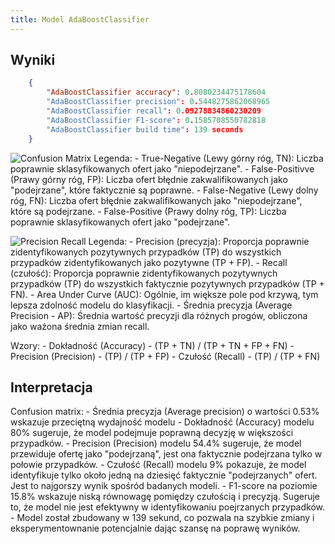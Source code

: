 ```yaml
---
title: Model AdaBoostClassifier
---
```



## Wyniki

```json
    {
        "AdaBoostClassifier accuracy": 0.8080234475178604
        "AdaBoostClassifier precision": 0.5448275862068965
        "AdaBoostClassifier recall": 0.09278834860230209
        "AdaBoostClassifier F1-score": 0.1585708550782818
        "AdaBoostClassifier build time": 139 seconds
    }
```


![Confusion Matrix](/assets/confusion-matrix-ada-boost-classfier.png)
Legenda:
    - True-Negative (Lewy górny róg, TN): Liczba poprawnie sklasyfikowanych ofert jako "niepodejrzane".
    - False-Positivve (Prawy górny róg, FP): Liczba ofert błędnie zakwalifikowanych jako "podejrzane", które faktycznie są poprawne.
    - False-Negative (Lewy dolny róg, FN): Liczba ofert błędnie zakwalifikowanych jako "niepodejrzane", które są podejrzane.
    - False-Positive (Prawy dolny róg, TP): Liczba poprawnie sklasyfikowanych ofert jako "podejrzane".

![Precision Recall](/assets/precision-recall-ada-boost-classfier.png)
Legenda:
    - Precision (precyzja): Proporcja poprawnie zidentyfikowanych pozytywnych przypadków (TP) do wszystkich przypadków zidentyfikowanych jako pozytywne (TP + FP).
    - Recall (czułość): Proporcja poprawnie zidentyfikowanych pozytywnych przypadków (TP) do wszystkich faktycznie pozytywnych przypadków (TP + FN).
    - Area Under Curve (AUC): Ogólnie, im większe pole pod krzywą, tym lepsza zdolność modelu do klasyfikacji.
    - Średnia precyzja (Average Precision - AP): Średnia wartość precyzji dla różnych progów, obliczona jako ważona średnia zmian recall.

Wzory:
    - Dokładność (Accuracy) -  (TP + TN) / (TP + TN + FP + FN)
    - Precision (Precision) -  (TP) / (TP + FP) 
    - Czułość (Recall) - (TP) / (TP + FN)
## Interpretacja

Confusion matrix:
    - Średnia precyzja (Average precision) o wartości 0.53% wskazuje przeciętną wydajność modelu
    - Dokładność (Accuracy) modelu 80% sugeruje, że model podejmuje poprawną decyzję w większości przypadków.
    - Precision (Precision) modelu 54.4% sugeruje, że model przewiduje ofertę jako "podejrzaną", jest ona faktycznie podejrzana tylko w połowie przypadków.
    - Czułość (Recall) modelu 9% pokazuje, że model identyfikuje tylko około jedną na dziesięć faktycznie "podejrzanych" ofert. Jest to najgorszy wynik spośród badanych modeli.
    - F1-score na poziomie 15.8% wskazuje niską równowagę pomiędzy czułością i precyzją. Sugeruje to, że model nie jest efektywny w identyfikowaniu poejrzanych przypadków.
    - Model został zbudowany w 139 sekund, co pozwala na szybkie zmiany i eksperymentownanie potencjalnie dając szansę na poprawę wyników.
